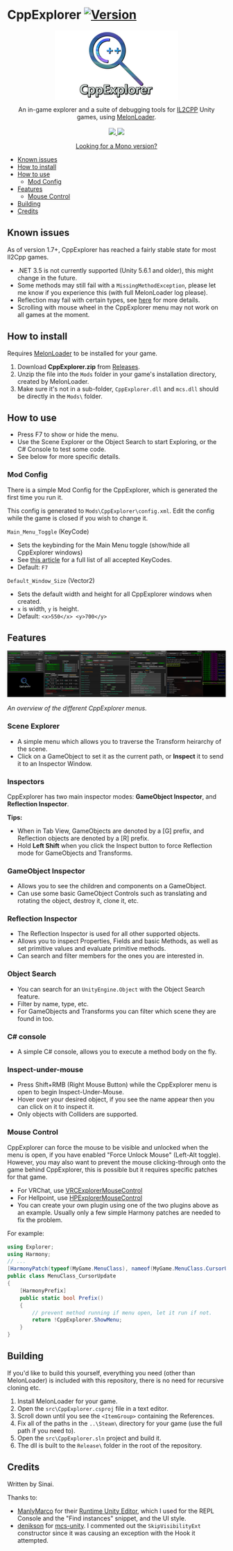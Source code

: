 # CppExplorer [![Version](https://img.shields.io/badge/MelonLoader-0.2.7.1-green.svg)](https://github.com/HerpDerpinstine/MelonLoader)

<p align="center">
  <img align="center" src="icon.png">
</p>

<p align="center">
  An in-game explorer and a suite of debugging tools for <a href="https://docs.unity3d.com/Manual/IL2CPP.html">IL2CPP</a> Unity games, using <a href="https://github.com/HerpDerpinstine/MelonLoader">MelonLoader</a>.<br><br>

  <a href="../../releases/latest">
    <img src="https://img.shields.io/github/release/sinai-dev/CppExplorer.svg" />
  </a>
 
  <img src="https://img.shields.io/github/downloads/sinai-dev/CppExplorer/total.svg" />
</p>
<p align="center">   
  <a href="https://github.com/sinai-dev/MonoExplorer">Looking for a Mono version?</a>
</p>

- [Known issues](#known-issues)
- [How to install](#how-to-install)
- [How to use](#how-to-use)
  - [Mod Config](#mod-config)
- [Features](#features)
  - [Mouse Control](#mouse-control)
- [Building](#building)
- [Credits](#credits)

## Known issues
As of version 1.7+, CppExplorer has reached a fairly stable state for most Il2Cpp games.

* .NET 3.5 is not currently supported (Unity 5.6.1 and older), this might change in the future.
* Some methods may still fail with a `MissingMethodException`, please let me know if you experience this (with full MelonLoader log please).
* Reflection may fail with certain types, see [here](https://github.com/knah/Il2CppAssemblyUnhollower#known-issues) for more details.
* Scrolling with mouse wheel in the CppExplorer menu may not work on all games at the moment.

## How to install

Requires [MelonLoader](https://github.com/HerpDerpinstine/MelonLoader) to be installed for your game.

1. Download <b>CppExplorer.zip</b> from [Releases](https://github.com/sinai-dev/CppExplorer/releases).
2. Unzip the file into the `Mods` folder in your game's installation directory, created by MelonLoader.
3. Make sure it's not in a sub-folder, `CppExplorer.dll` and `mcs.dll` should be directly in the `Mods\` folder.

## How to use

* Press F7 to show or hide the menu.
* Use the Scene Explorer or the Object Search to start Exploring, or the C# Console to test some code.
* See below for more specific details.

### Mod Config

There is a simple Mod Config for the CppExplorer, which is generated the first time you run it.

This config is generated to `Mods\CppExplorer\config.xml`. Edit the config while the game is closed if you wish to change it.

`Main_Menu_Toggle` (KeyCode)
* Sets the keybinding for the Main Menu toggle (show/hide all CppExplorer windows)
* See [this article](https://docs.unity3d.com/ScriptReference/KeyCode.html) for a full list of all accepted KeyCodes.
* Default: `F7`

`Default_Window_Size` (Vector2)
* Sets the default width and height for all CppExplorer windows when created.
* `x` is width, `y` is height.
* Default: `<x>550</x> <y>700</y>`

## Features
[![](overview.png)](https://raw.githubusercontent.com/sinai-dev/CppExplorer/master/overview.png)

<i>An overview of the different CppExplorer menus.</i>

### Scene Explorer

* A simple menu which allows you to traverse the Transform heirarchy of the scene.
* Click on a GameObject to set it as the current path, or <b>Inspect</b> it to send it to an Inspector Window.

### Inspectors

CppExplorer has two main inspector modes: <b>GameObject Inspector</b>, and <b>Reflection Inspector</b>.

<b>Tips:</b> 
* When in Tab View, GameObjects are denoted by a [G] prefix, and Reflection objects are denoted by a [R] prefix.
* Hold <b>Left Shift</b> when you click the Inspect button to force Reflection mode for GameObjects and Transforms.

### GameObject Inspector

* Allows you to see the children and components on a GameObject.
* Can use some basic GameObject Controls such as translating and rotating the object, destroy it, clone it, etc.

### Reflection Inspector

* The Reflection Inspector is used for all other supported objects.
* Allows you to inspect Properties, Fields and basic Methods, as well as set primitive values and evaluate primitive methods.
* Can search and filter members for the ones you are interested in.

### Object Search

* You can search for an `UnityEngine.Object` with the Object Search feature.
* Filter by name, type, etc.
* For GameObjects and Transforms you can filter which scene they are found in too.

### C# console

* A simple C# console, allows you to execute a method body on the fly.

### Inspect-under-mouse

* Press Shift+RMB (Right Mouse Button) while the CppExplorer menu is open to begin Inspect-Under-Mouse.
* Hover over your desired object, if you see the name appear then you can click on it to inspect it.
* Only objects with Colliders are supported.

### Mouse Control

CppExplorer can force the mouse to be visible and unlocked when the menu is open, if you have enabled "Force Unlock Mouse" (Left-Alt toggle). However, you may also want to prevent the mouse clicking-through onto the game behind CppExplorer, this is possible but it requires specific patches for that game.

* For VRChat, use [VRCExplorerMouseControl](https://github.com/sinai-dev/VRCExplorerMouseControl)
* For Hellpoint, use [HPExplorerMouseControl](https://github.com/sinai-dev/Hellpoint-Mods/tree/master/HPExplorerMouseControl/HPExplorerMouseControl)
* You can create your own plugin using one of the two plugins above as an example. Usually only a few simple Harmony patches are needed to fix the problem.

For example:
```csharp
using Explorer;
using Harmony;
// ...
[HarmonyPatch(typeof(MyGame.MenuClass), nameof(MyGame.MenuClass.CursorUpdate)]
public class MenuClass_CursorUpdate 
{
	[HarmonyPrefix]
	public static bool Prefix()
	{
		// prevent method running if menu open, let it run if not.
		return !CppExplorer.ShowMenu;
	}
}
```

## Building

If you'd like to build this yourself, everything you need (other than MelonLoader) is included with this repository, there is no need for recursive cloning etc.

1. Install MelonLoader for your game.
2. Open the `src\CppExplorer.csproj` file in a text editor.
3. Scroll down until you see the `<ItemGroup>` containing the References.
4. Fix all of the paths in the `..\Steam\` directory for your game (use the full path if you need to).
5. Open the `src\CppExplorer.sln` project and build it.
6. The dll is built to the `Release\` folder in the root of the repository.

## Credits

Written by Sinai.

Thanks to:
* [ManlyMarco](https://github.com/ManlyMarco) for their [Runtime Unity Editor](https://github.com/ManlyMarco/RuntimeUnityEditor), which I used for the REPL Console and the "Find instances" snippet, and the UI style.
* [denikson](https://github.com/denikson) for [mcs-unity](https://github.com/denikson/mcs-unity). I commented out the `SkipVisibilityExt` constructor since it was causing an exception with the Hook it attempted.
